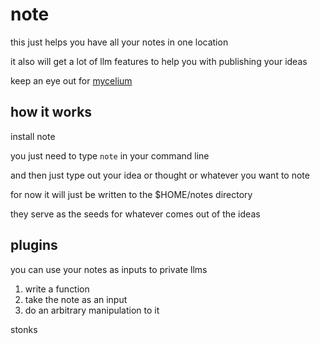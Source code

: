 # note

this just helps you have all your notes in one location

it also will get a lot of llm features to help you with publishing your ideas

keep an eye out for [mycelium](https://github.com/hyphalnet/mycelium)

## how it works

install note

you just need to type `note` in your command line

and then just type out your idea or thought or whatever you want to note

for now it will just be written to the $HOME/notes directory

they serve as the seeds for whatever comes out of the ideas

## plugins

you can use your notes as inputs to private llms

1. write a function
2. take the note as an input
3. do an arbitrary manipulation to it

stonks
